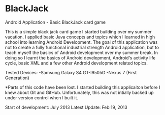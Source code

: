 BlackJack
=========

Android Application - Basic BlackJack card game  

This is a simple black jack card game I started building over my summer vacation. I applied basic Java concepts and topics which I learned in 
high school into learning Android Development. The goal of this application was not to create a fully functional industrial strength Android
application, but to teach myself the basics of Android development over my summer break. In doing so I learnt the basics of Android development, Android's 
activity life cycle, basic XML and a few other Android development related topics.  

Tested Devices: 
-Samsung Galaxy S4 GT-I9505G
-Nexus 7 (First Generation)

*Parts of this code have been lost. I started building this applicaiton before I knew about Git and GitHub. Unfortunately, this was not intially
backed up under version control when I built it. 


Start of development: July 2013
Latest Update: Feb 19, 2013 
